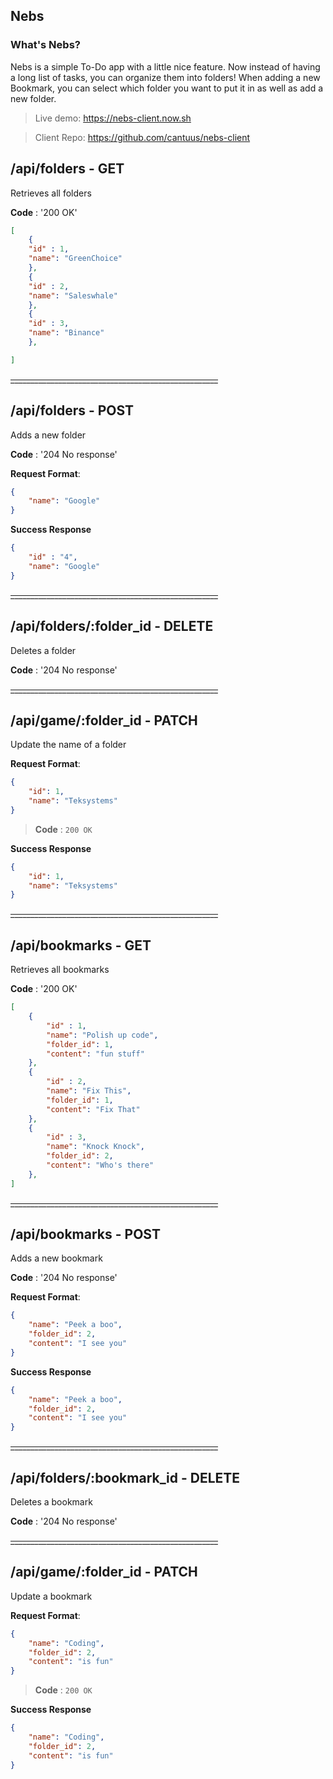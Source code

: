 ## Nebs

### What's Nebs?

Nebs is a simple To-Do app with a little nice feature.  Now instead of having a long list of tasks, you can organize them into folders!  When adding a new Bookmark, you can select which folder you want to put it in as well as add a new folder.

>Live demo: https://nebs-client.now.sh

>Client Repo: https://github.com/cantuus/nebs-client



## /api/folders - GET
Retrieves all folders

**Code** : '200 OK'

```json
[
    {
    "id" : 1,
    "name": "GreenChoice"
    },
    {
    "id" : 2,
    "name": "Saleswhale"
    },
    {
    "id" : 3,
    "name": "Binance"
    },

]
```
~~____________________________________________________~~

## /api/folders - POST
Adds a new folder

**Code** : '204 No response'

**Request Format**:
```json
{
	"name": "Google"
}
```
**Success Response**
```json
{
    "id" : "4",
    "name": "Google"
}
```
~~____________________________________________________~~

## /api/folders/:folder_id - DELETE
Deletes a folder

**Code** : '204 No response'

~~____________________________________________________~~

## /api/game/:folder_id - PATCH
Update the name of a folder

**Request Format**:
```json
{
    "id": 1,
    "name": "Teksystems"
}
```
> **Code** : `200 OK`

**Success Response**

```json
{
    "id": 1,
    "name": "Teksystems"
}
```

~~____________________________________________________~~


## /api/bookmarks - GET
Retrieves all bookmarks

**Code** : '200 OK'

```json
[
    {
        "id" : 1,
        "name": "Polish up code",
        "folder_id": 1,
        "content": "fun stuff"
    },
    {
        "id" : 2,
        "name": "Fix This",
        "folder_id": 1,
        "content": "Fix That"
    },
    {
        "id" : 3,
        "name": "Knock Knock",
        "folder_id": 2,
        "content": "Who's there"
    },
]
```
~~____________________________________________________~~

## /api/bookmarks - POST
Adds a new bookmark

**Code** : '204 No response'

**Request Format**:
```json
{
    "name": "Peek a boo",
    "folder_id": 2,
    "content": "I see you"
}
```
**Success Response**
```json
{
    "name": "Peek a boo",
    "folder_id": 2,
    "content": "I see you"
}
```
~~____________________________________________________~~

## /api/folders/:bookmark_id - DELETE
Deletes a bookmark

**Code** : '204 No response'

~~____________________________________________________~~

## /api/game/:folder_id - PATCH
Update a bookmark

**Request Format**:
```json
{
    "name": "Coding",
    "folder_id": 2,
    "content": "is fun"
}
```
> **Code** : `200 OK`

**Success Response**

```json
{
    "name": "Coding",
    "folder_id": 2,
    "content": "is fun"
}
```
